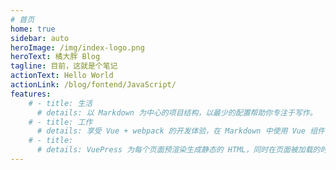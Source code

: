 ```yaml
---
# 首页
home: true
sidebar: auto
heroImage: /img/index-logo.png
heroText: 橘大胖 Blog
tagline: 目前，这就是个笔记
actionText: Hello World
actionLink: /blog/fontend/JavaScript/
features:
    # - title: 生活
      # details: 以 Markdown 为中心的项目结构，以最少的配置帮助你专注于写作。
    # - title: 工作
      # details: 享受 Vue + webpack 的开发体验，在 Markdown 中使用 Vue 组件，同时可以使用 Vue 来开发自定义主题。
    # - title: 
      # details: VuePress 为每个页面预渲染生成静态的 HTML，同时在页面被加载的时候，将作为 SPA 运行。
---
```

